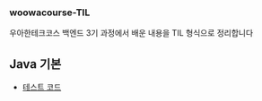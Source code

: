### woowacourse-TIL
우아한테크코스 백엔드 3기 과정에서 배운 내용을 TIL 형식으로 정리합니다

## Java 기본
- [테스트 코드](./Level1/2021-02-03.md#test-code)
